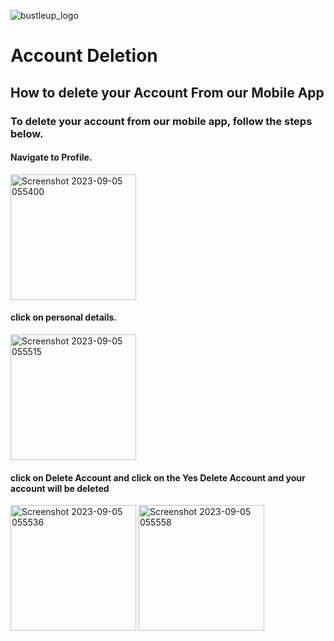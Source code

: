 ![bustleup_logo](https://github.com/user-attachments/assets/b81d89a9-6d81-4a59-a7d0-a22bd049bac7)

# Account Deletion

## How to delete your Account From our Mobile App
### To delete your account from our mobile app, follow the steps below.
#### Navigate to Profile.
<img width="201" alt="Screenshot 2023-09-05 055400" src="https://github.com/user-attachments/assets/0181e6c1-7fc6-4b5e-af42-9f95a2d1dff4">

#### click on personal details.
<img width="201" alt="Screenshot 2023-09-05 055515" src="https://github.com/user-attachments/assets/6cd32b7a-bdf4-437c-8043-38b6de404473">

#### click on Delete Account and click on the Yes Delete Account and your account will be deleted
<img width="201" alt="Screenshot 2023-09-05 055536" src="https://github.com/user-attachments/assets/f2c1ab1a-4bc3-4ffb-8438-bb680ad56e44">

<img width="201" alt="Screenshot 2023-09-05 055558" src="https://github.com/user-attachments/assets/835bdb3c-174c-4779-82d8-7c30c8383929">
